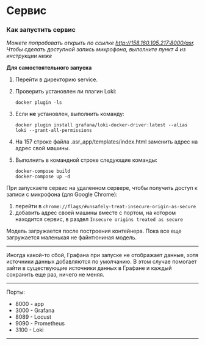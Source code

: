 # Cервис

### Как запустить сервис

*Можете попробовать открыть по ссылке http://158.160.105.217:8000/asr.*  
*Чтобы сделать доступной запись микрофона, выполните пункт 4 из инструкции ниже*

**Для самостоятельного запуска**

1. Перейти в директорию service.

2. Проверить установлен ли плагин Loki: 
    ``` 
    docker plugin -ls
    ```
3. Если **не** установлен, выполнить команду:
    ``` 
    docker plugin install grafana/loki-docker-driver:latest --alias loki --grant-all-permissions
    ```

4. На 157 строке файла .asr_app/templates/index.html заменить адрес на адрес свой машины.

5. Выполнить в командной строке следующие команды:
    ```
    docker-compose build
    docker-compose up -d
    ```

При запускаете сервис на удаленном сервере, чтобы получить доступ к записи с микрофона (для Google Chrome):
1. перейти в `chrome://flags/#unsafely-treat-insecure-origin-as-secure` 
2. добавить адрес своей машины вместе с портом, на котором находится сервис, в раздел `Insecure origins treated as secure`

Модель загружается после построения контейнера. Пока все еще загружается маленькая не файнтюниная модель.

-------

Иногда какой-то сбой, Графана при запуске не отображает данные, хотя источники данных добавляются по умолчанию. В этом случае помогает зайти в существующие источники данных в Графане и каждый сохранить еще раз, ничего не меняя.

-------

Порты:
* 8000 - app
* 3000 - Grafana
* 8089 - Locust
* 9090 - Prometheus
* 3100 - Loki

-------


